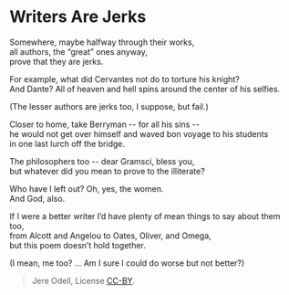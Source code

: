 # Writers Are Jerks

Somewhere, maybe halfway through their works,  
all authors, the “great” ones anyway,  
prove that they are jerks.

For example, what did Cervantes not do to torture his knight?  
And Dante? All of heaven and hell spins around the center of his selfies.

(The lesser authors are jerks too, I suppose, but fail.)

Closer to home, take Berryman -- for all his sins --  
he would not get over himself and waved bon voyage to his students  
in one last lurch off the bridge.

The philosophers too -- dear Gramsci, bless you,  
but whatever did you mean to prove to the illiterate?

Who have I left out? Oh, yes, the women.  
And God, also.

If I were a better writer I’d have plenty of mean things to say about them too,  
from Alcott and Angelou to Oates, Oliver, and Omega,  
but this poem doesn’t hold together.

(I mean, me too? ... Am I sure I could do worse but not better?)


>Jere Odell, License [CC-BY](https://creativecommons.org/licenses/by/4.0/).
